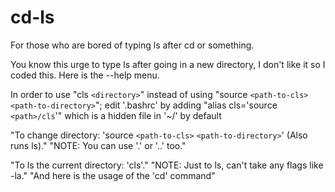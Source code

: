 # cd-ls
For those who are bored of typing ls after cd or something.

You know this urge to type ls after going in a new directory, I don't like it so I coded this. Here is the --help menu.

In order to use "cls `<directory>`" instead of using "source `<path-to-cls>` `<path-to-directory>`"; edit '.bashrc' by adding  \"alias cls='source `<path>/cls`'\" which is a hidden file in '~/' by default

"To change directory: 'source `<path-to-cls>` `<path-to-directory>`' (Also runs ls)."
"NOTE: You can use '.' or '..' too."

"To ls the current directory: 'cls'."
"NOTE: Just to ls, can't take any flags like -la."
"And here is the usage of the 'cd' command"
